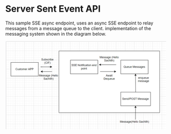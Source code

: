 # Server Sent Event API
This sample SSE async endpoint, uses an async SSE endpoint to relay messages from a message queue to the client.
implementation of the messaging system shown in the diagram below.

![alt text](https://github.com/SachithMW/ServerSentEventAPI/blob/master/ServerSentEventAPI/SSE.PNG?raw=true)

